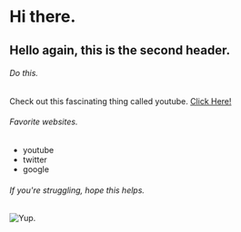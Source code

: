 # Hi there.  

## Hello again, this is the second header.

###### Do this.

Check out this fascinating thing called youtube. [Click Here!](https://www.youtube.com)

###### Favorite websites.

* youtube
* twitter
* google

###### If you're struggling, hope this helps.
![Yup.](https://thechive.files.wordpress.com/2017/01/wholesome-wednesdays-memes-that-feed-the-soul-215.jpg?quality=85&strip=info&w=600&zoom=2)
